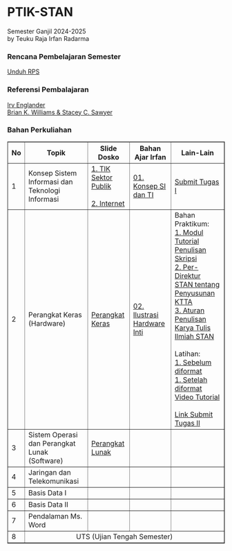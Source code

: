 # PTIK-STAN

Semester Ganjil 2024-2025<br>
by Teuku Raja Irfan Radarma

### Rencana Pembelajaran Semester
[Unduh RPS](<https://github.com/irfanradarma/PTIK-STAN/raw/main/RPS%20Sem%201_24-25_Pengantar%20Teknologi%20Informasi.docx>)

### Referensi Pembalajaran
[Irv Englander](<https://github.com/irfanradarma/PTIK-STAN/raw/main/The%20Architecture%20of%20Computer%20Hardware,%20Systems%20Software,%20and%20Networking%20An%20Information%20Technology%20Approach%20by%20Irv%20Englander.pdf>)<br>
[Brian K. Williams & Stacey C. Sawyer](<https://github.com/irfanradarma/PTIK-STAN/raw/main/Using%20Information%20Technology%20A%20Practical%20Introduction%20to%20Computers%20and%20Communications%20by%20Brian%20K.%20Williams%20Stacey%20C.%20Sawyer.pdf>)

### Bahan Perkuliahan

<!--<a href="https://tabk-stan.streamlit.app" target="_blank">Page Aktivitas dan Tugas</a><br>
-->

<table border="1" width="100%">
  <tr>
    <th>No</th>
    <th>Topik</th>
    <th>Slide Dosko</th>
    <th>Bahan Ajar Irfan</th>
    <th>Lain-Lain</th>
  </tr>
  <tr>
    <td>1</td>
    <td>Konsep Sistem Informasi dan Teknologi Informasi</td>
    <td><a href="https://github.com/irfanradarma/PTIK-STAN/raw/main/Slides/01/TIK%20STAN.pdf" target="_blank">1. TIK Sektor Publik</a><br><br>
    <a href="https://github.com/irfanradarma/PTIK-STAN/raw/main/Slides/01/Pertemuan%20ke-1%20-%20The%20Internet%20and%20The%20World%20Wide%20Web%20Exploring%20Cyberspace.pptx" target="_blank">2. Internet</a>
    </td>
    <td><a href="https://github.com/irfanradarma/PTIK-STAN/raw/main/Slides/01/1.%20Konsep%20SI%20dan%20TI.pptx" target="_blank">01. Konsep SI dan TI</a></td>
    <td><a href="https://forms.gle/GYFFNZq7JggcCKyD8" target="_blank">Submit Tugas I</a></td>
  </tr>
  <tr>
    <td>2</td>
    <td>Perangkat Keras (Hardware)</td>
    <td><a href="https://github.com/irfanradarma/PTIK-STAN/raw/main/Slides/02/Pertemuan%20ke-2.pptx" target="_blank">Perangkat Keras</a></td>
    <td><a href="https://github.com/irfanradarma/PTIK-STAN/raw/main/Slides/02/2.%20Hardware.pptx" target="_blank">02. Ilustrasi Hardware Inti</a></td>
    <td>Bahan Praktikum:<br>
    <a href="https://github.com/irfanradarma/PTIK-STAN/raw/main/Slides/02/Praktikum/Modul%20Tutorial%20Penulisan%20Laporan%20Skripsi%202023%20bagi_231003_001215.pdf" target="_blank">1. Modul Tutorial Penulisan Skripsi</a><br>
    <a href="https://github.com/irfanradarma/PTIK-STAN/raw/main/Slides/02/Praktikum/Per%20Dir%20PKN%20STAN%20nomor%209%20Tahun%202020%20tentang%20Penyusunan%20KTTA%20dan%20Pelaksanaan%20Ujian%20Komprehensif.pdf" target="_blank">2. Per-Direktur STAN tentang Penyusunan KTTA</a><br>
    <a href="https://github.com/irfanradarma/PTIK-STAN/raw/main/Slides/02/Praktikum/Aturan%20Penulisan%20Karya%20Tulis%20Ilmiah%20PKN%20STAN%202020.pdf" target="_blank">3. Aturan Penulisan Karya Tulis Ilmiah STAN</a><br><br>
    Latihan:<br>
    <a href="https://github.com/irfanradarma/PTIK-STAN/raw/main/Slides/02/Praktikum/1.%20Sebelum diformat%20-%20Proposal%20Skripsi.docx" target="_blank">1. Sebelum diformat</a><br>
    <a href="https://github.com/irfanradarma/PTIK-STAN/raw/main/Slides/02/Praktikum/1.%20setelah%20diformat%20-%20Proposal%20Skripsi.pdf" target="_blank">1. Setelah diformat</a><br>
    <a href="https://www.youtube.com/watch?v=FbB4sBNhR-c" target="_blank">Video Tutorial</a><br><br>
    <a href="https://forms.gle/xnApH49hihTDsHmt7" target="_blank">Link Submit Tugas II</a></td>
    
  </tr>
  <tr>
    <td>3</td>
    <td>Sistem Operasi dan Perangkat Lunak (Software)</td>
    <td><a href="https://github.com/irfanradarma/PTIK-STAN/raw/main/Slides/03/Pertemuan%20ke-3%20-%20OS,%20Software%20dan%20Web%20Programming.pptx" target="_blank">Perangkat Lunak</a></td>
    <td></td>
    <td></td>
  </tr>
  <tr>
    <td>4</td>
    <td>Jaringan dan Telekomunikasi</td>
    <td></td>
    <td></td>
    <td></td>
  </tr>
  <tr>
    <td>5</td>
    <td>Basis Data I</td>
    <td></td>
    <td></td>
    <td></td>
  </tr>
  <tr>
    <td>6</td>
    <td>Basis Data II</td>
    <td></td>
    <td></td>
    <td></td>
  </tr>
  <tr>
    <td>7</td>
    <td>Pendalaman Ms. Word</td>
    <td></td>
    <td></td>
    <td></td>
  </tr>
  <tr>
    <td>8</td>
    <td colspan="4" align="center" color="black">UTS (Ujian Tengah Semester)</td>
  </tr>
</table>
